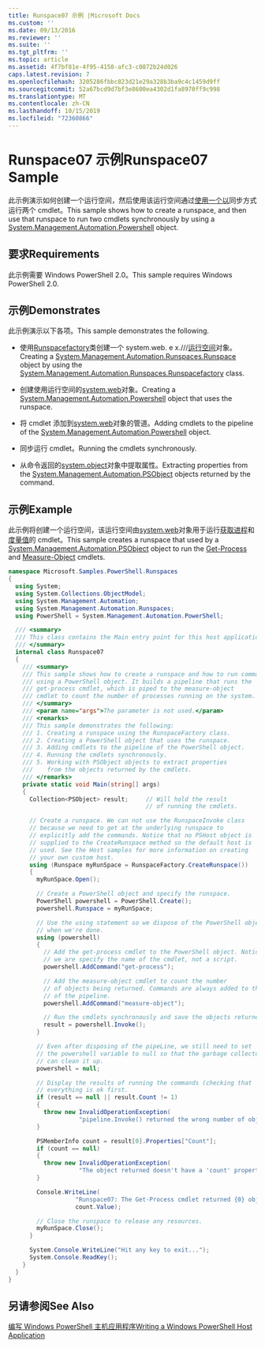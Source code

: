 ```yaml
---
title: Runspace07 示例 |Microsoft Docs
ms.custom: ''
ms.date: 09/13/2016
ms.reviewer: ''
ms.suite: ''
ms.tgt_pltfrm: ''
ms.topic: article
ms.assetid: 4f7bf81e-4f95-4150-afc3-c0872b24d026
caps.latest.revision: 7
ms.openlocfilehash: 3205286fbbc823d21e29a328b3ba9c4c1459d9ff
ms.sourcegitcommit: 52a67bcd9d7bf3e8600ea4302d1fa8970ff9c998
ms.translationtype: MT
ms.contentlocale: zh-CN
ms.lasthandoff: 10/15/2019
ms.locfileid: "72360866"
---
```

# <a name="runspace07-sample"></a><span data-ttu-id="4c187-102">Runspace07 示例</span><span class="sxs-lookup"><span data-stu-id="4c187-102">Runspace07 Sample</span></span>

<span data-ttu-id="4c187-103">此示例演示如何创建一个运行空间，然后使用该运行空间通过[使用一个以](/dotnet/api/system.management.automation.powershell)同步方式运行两个 cmdlet。</span><span class="sxs-lookup"><span data-stu-id="4c187-103">This sample shows how to create a runspace, and then use that runspace to run two cmdlets synchronously by using a [System.Management.Automation.Powershell](/dotnet/api/system.management.automation.powershell) object.</span></span>

## <a name="requirements"></a><span data-ttu-id="4c187-104">要求</span><span class="sxs-lookup"><span data-stu-id="4c187-104">Requirements</span></span>

<span data-ttu-id="4c187-105">此示例需要 Windows PowerShell 2.0。</span><span class="sxs-lookup"><span data-stu-id="4c187-105">This sample requires Windows PowerShell 2.0.</span></span>

## <a name="demonstrates"></a><span data-ttu-id="4c187-106">示例</span><span class="sxs-lookup"><span data-stu-id="4c187-106">Demonstrates</span></span>

<span data-ttu-id="4c187-107">此示例演示以下各项。</span><span class="sxs-lookup"><span data-stu-id="4c187-107">This sample demonstrates the following.</span></span>

- <span data-ttu-id="4c187-108">使用[Runspacefactory](/dotnet/api/System.Management.Automation.Runspaces.RunspaceFactory)类创建一个 system.web. e x.///[运行空间](/dotnet/api/System.Management.Automation.Runspaces.Runspace)对象。</span><span class="sxs-lookup"><span data-stu-id="4c187-108">Creating a [System.Management.Automation.Runspaces.Runspace](/dotnet/api/System.Management.Automation.Runspaces.Runspace) object by using the [System.Management.Automation.Runspaces.Runspacefactory](/dotnet/api/System.Management.Automation.Runspaces.RunspaceFactory) class.</span></span>

- <span data-ttu-id="4c187-109">创建使用运行空间的[system.web](/dotnet/api/system.management.automation.powershell)对象。</span><span class="sxs-lookup"><span data-stu-id="4c187-109">Creating a [System.Management.Automation.Powershell](/dotnet/api/system.management.automation.powershell) object that uses the runspace.</span></span>

- <span data-ttu-id="4c187-110">将 cmdlet 添加到[system.web](/dotnet/api/system.management.automation.powershell)对象的管道。</span><span class="sxs-lookup"><span data-stu-id="4c187-110">Adding cmdlets to the pipeline of the [System.Management.Automation.Powershell](/dotnet/api/system.management.automation.powershell) object.</span></span>

- <span data-ttu-id="4c187-111">同步运行 cmdlet。</span><span class="sxs-lookup"><span data-stu-id="4c187-111">Running the cmdlets synchronously.</span></span>

- <span data-ttu-id="4c187-112">从命令返回的[system.object](/dotnet/api/System.Management.Automation.PSObject)对象中提取属性。</span><span class="sxs-lookup"><span data-stu-id="4c187-112">Extracting properties from the [System.Management.Automation.PSObject](/dotnet/api/System.Management.Automation.PSObject) objects returned by the command.</span></span>

## <a name="example"></a><span data-ttu-id="4c187-113">示例</span><span class="sxs-lookup"><span data-stu-id="4c187-113">Example</span></span>

<span data-ttu-id="4c187-114">此示例将创建一个运行空间，该运行空间由[system.web](/dotnet/api/System.Management.Automation.PSObject)对象用于运行[获取进程](/powershell/module/Microsoft.PowerShell.Management/Get-Process)和[度量值](/powershell/module/microsoft.powershell.utility/measure-object)的 cmdlet。</span><span class="sxs-lookup"><span data-stu-id="4c187-114">This sample creates a runspace that used by a [System.Management.Automation.PSObject](/dotnet/api/System.Management.Automation.PSObject) object to run the [Get-Process](/powershell/module/Microsoft.PowerShell.Management/Get-Process) and [Measure-Object](/powershell/module/microsoft.powershell.utility/measure-object) cmdlets.</span></span>

```csharp
namespace Microsoft.Samples.PowerShell.Runspaces
{
  using System;
  using System.Collections.ObjectModel;
  using System.Management.Automation;
  using System.Management.Automation.Runspaces;
  using PowerShell = System.Management.Automation.PowerShell;

  /// <summary>
  /// This class contains the Main entry point for this host application.
  /// </summary>
  internal class Runspace07
  {
    /// <summary>
    /// This sample shows how to create a runspace and how to run commands
    /// using a PowerShell object. It builds a pipeline that runs the
    /// get-process cmdlet, which is piped to the measure-object
    /// cmdlet to count the number of processes running on the system.
    /// </summary>
    /// <param name="args">The parameter is not used.</param>
    /// <remarks>
    /// This sample demonstrates the following:
    /// 1. Creating a runspace using the RunspaceFactory class.
    /// 2. Creating a PowerShell object that uses the runspace.
    /// 3. Adding cmdlets to the pipeline of the PowerShell object.
    /// 4. Running the cmdlets synchronously.
    /// 5. Working with PSObject objects to extract properties
    ///    from the objects returned by the cmdlets.
    /// </remarks>
    private static void Main(string[] args)
    {
      Collection<PSObject> result;     // Will hold the result
                                       // of running the cmdlets.

      // Create a runspace. We can not use the RunspaceInvoke class
      // because we need to get at the underlying runspace to
      // explicitly add the commands. Notice that no PSHost object is
      // supplied to the CreateRunspace method so the default host is
      // used. See the Host samples for more information on creating
      // your own custom host.
      using (Runspace myRunSpace = RunspaceFactory.CreateRunspace())
      {
        myRunSpace.Open();

        // Create a PowerShell object and specify the runspace.
        PowerShell powershell = PowerShell.Create();
        powershell.Runspace = myRunSpace;

        // Use the using statement so we dispose of the PowerShell object
        // when we're done.
        using (powershell)
        {
          // Add the get-process cmdlet to the PowerShell object. Notice
          // we are specify the name of the cmdlet, not a script.
          powershell.AddCommand("get-process");

          // Add the measure-object cmdlet to count the number
          // of objects being returned. Commands are always added to the end
          // of the pipeline.
          powershell.AddCommand("measure-object");

          // Run the cmdlets synchronously and save the objects returned.
          result = powershell.Invoke();
        }

        // Even after disposing of the pipeLine, we still need to set
        // the powershell variable to null so that the garbage collector
        // can clean it up.
        powershell = null;

        // Display the results of running the commands (checking that
        // everything is ok first.
        if (result == null || result.Count != 1)
        {
          throw new InvalidOperationException(
                    "pipeline.Invoke() returned the wrong number of objects");
        }

        PSMemberInfo count = result[0].Properties["Count"];
        if (count == null)
        {
          throw new InvalidOperationException(
                    "The object returned doesn't have a 'count' property");
        }

        Console.WriteLine(
                   "Runspace07: The Get-Process cmdlet returned {0} objects",
                   count.Value);

        // Close the runspace to release any resources.
        myRunSpace.Close();
      }

      System.Console.WriteLine("Hit any key to exit...");
      System.Console.ReadKey();
    }
  }
}
```

## <a name="see-also"></a><span data-ttu-id="4c187-115">另请参阅</span><span class="sxs-lookup"><span data-stu-id="4c187-115">See Also</span></span>

[<span data-ttu-id="4c187-116">编写 Windows PowerShell 主机应用程序</span><span class="sxs-lookup"><span data-stu-id="4c187-116">Writing a Windows PowerShell Host Application</span></span>](./writing-a-windows-powershell-host-application.md)